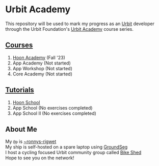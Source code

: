 # Urbit Academy
This repository will be used to mark my progress as an [Urbit](https://urbit.org/) developer through the Urbit Foundation's [Urbit Academy](https://docs.urbit.org/courses/urbit-academy) course series.

## [Courses](https://docs.urbit.org/courses/urbit-academy)
1. [Hoon Academy](./hoon-academy/README.md) (Fall '23)
2. App Academy (Not started)
3. App Workshop (Not started)
4. Core Academy (Not started)

## [Tutorials](https://docs.urbit.org/courses#tutorials)
1. [Hoon School](./hoon-school/README.md)
2. App School (No exercises completed)
3. App School II (No exercises completed)

## About Me
My `@p` is [~ronnys-rigwet](https://network.urbit.org/~ronnys-rigwet)  
My ship is self-hosted on a spare laptop using [GroundSeg](https://manual.groundseg.app/)  
I host a cycling focused Urbit community group called [Bike Shed](https://join.tlon.io/ronnys-rigwet-bike-shed)  
Hope to see you on the network!
